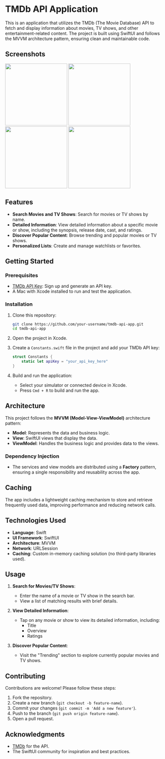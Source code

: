 # TMDb API Application

This is an application that utilizes the TMDb (The Movie Database) API to fetch and display information about movies, TV shows, and other entertainment-related content. The project is built using SwiftUI and follows the MVVM architecture pattern, ensuring clean and maintainable code.

## Screenshots
<img width=200 src="https://github.com/user-attachments/assets/462fdab1-0ab4-4584-b164-1b9c56163270"/>
<img width=200 src="https://github.com/user-attachments/assets/424e6f57-668d-47b1-9630-070c3697ef14"/>
<img width=200 src="https://github.com/user-attachments/assets/988a157b-ebc7-4548-b526-f77d26ce7ddf"/>
<img width=200 src="https://github.com/user-attachments/assets/ad3f84be-ed5a-4f7f-907d-df5027eaedc2"/>

## Features

- **Search Movies and TV Shows**: Search for movies or TV shows by name.
- **Detailed Information**: View detailed information about a specific movie or show, including the synopsis, release date, cast, and ratings.
- **Discover Popular Content**: Browse trending and popular movies or TV shows.
- **Personalized Lists**: Create and manage watchlists or favorites.

## Getting Started

### Prerequisites

- [TMDb API Key](https://www.themoviedb.org/documentation/api): Sign up and generate an API key.
- A Mac with Xcode installed to run and test the application.

### Installation

1. Clone this repository:

   ```bash
   git clone https://github.com/your-username/tmdb-api-app.git
   cd tmdb-api-app
   ```

2. Open the project in Xcode.

3. Create a `Constants.swift` file in the project and add your TMDb API key:

   ```swift
   struct Constants {
       static let apiKey = "your_api_key_here"
   }
   ```

4. Build and run the application:

   - Select your simulator or connected device in Xcode.
   - Press `Cmd + R` to build and run the app.

## Architecture

This project follows the **MVVM (Model-View-ViewModel)** architecture pattern:

- **Model**: Represents the data and business logic.
- **View**: SwiftUI views that display the data.
- **ViewModel**: Handles the business logic and provides data to the views.

### Dependency Injection

- The services and view models are distributed using a **Factory** pattern, ensuring a single responsibility and reusability across the app.

## Caching

The app includes a lightweight caching mechanism to store and retrieve frequently used data, improving performance and reducing network calls.

## Technologies Used

- **Language**: Swift
- **UI Framework**: SwiftUI
- **Architecture**: MVVM
- **Network**: URLSession
- **Caching**: Custom in-memory caching solution (no third-party libraries used).

## Usage

1. **Search for Movies/TV Shows**:

   - Enter the name of a movie or TV show in the search bar.
   - View a list of matching results with brief details.

2. **View Detailed Information**:

   - Tap on any movie or show to view its detailed information, including:
     - Title
     - Overview
     - Ratings

3. **Discover Popular Content**:

   - Visit the "Trending" section to explore currently popular movies and TV shows.

## Contributing

Contributions are welcome! Please follow these steps:

1. Fork the repository.
2. Create a new branch (`git checkout -b feature-name`).
3. Commit your changes (`git commit -m 'Add a new feature'`).
4. Push to the branch (`git push origin feature-name`).
5. Open a pull request.

## Acknowledgments

- [TMDb](https://www.themoviedb.org/) for the API.
- The SwiftUI community for inspiration and best practices.
